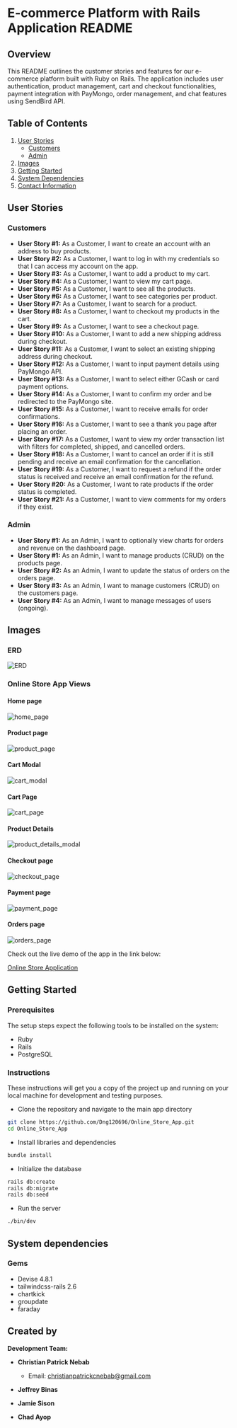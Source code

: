 # E-commerce Platform with Rails Application README

## Overview

This README outlines the customer stories and features for our e-commerce platform built with Ruby on Rails. The application includes user authentication, product management, cart and checkout functionalities, payment integration with PayMongo, order management, and chat features using SendBird API.

## Table of Contents
1. [User Stories](#user-stories)
    - [Customers](#customers)
    - [Admin](#admin)
2. [Images](#images)
3. [Getting Started](#getting-started)
4. [System Dependencies](#system-dependencies)
5. [Contact Information](#contact-information)

## User Stories

### Customers
- **User Story #1:** As a Customer, I want to create an account with an address to buy products.
- **User Story #2:** As a Customer, I want to log in with my credentials so that I can access my account on the app.
- **User Story #3:** As a Customer, I want to add a product to my cart.
- **User Story #4:** As a Customer, I want to view my cart page.
- **User Story #5:** As a Customer, I want to see all the products.
- **User Story #6:** As a Customer, I want to see categories per product.
- **User Story #7:** As a Customer, I want to search for a product.
- **User Story #8:** As a Customer, I want to checkout my products in the cart.
- **User Story #9:** As a Customer, I want to see a checkout page.
- **User Story #10:** As a Customer, I want to add a new shipping address during checkout.
- **User Story #11:** As a Customer, I want to select an existing shipping address during checkout.
- **User Story #12:** As a Customer, I want to input payment details using PayMongo API.
- **User Story #13:** As a Customer, I want to select either GCash or card payment options.
- **User Story #14:** As a Customer, I want to confirm my order and be redirected to the PayMongo site.
- **User Story #15:** As a Customer, I want to receive emails for order confirmations.
- **User Story #16:** As a Customer, I want to see a thank you page after placing an order.
- **User Story #17:** As a Customer, I want to view my order transaction list with filters for completed, shipped, and cancelled orders.
- **User Story #18:** As a Customer, I want to cancel an order if it is still pending and receive an email confirmation for the cancellation.
- **User Story #19:** As a Customer, I want to request a refund if the order status is received and receive an email confirmation for the refund.
- **User Story #20:** As a Customer, I want to rate products if the order status is completed.
- **User Story #21:** As a Customer, I want to view comments for my orders if they exist.

### Admin  

- **User Story #1:** As an Admin, I want to optionally view charts for orders and revenue on the dashboard page.
- **User Story #1:** As an Admin, I want to manage products (CRUD) on the products page.
- **User Story #2:** As an Admin, I want to update the status of orders on the orders page.
- **User Story #3:** As an Admin, I want to manage customers (CRUD) on the customers page.
- **User Story #4:** As an Admin, I want to manage messages of users (ongoing).

## Images
### **ERD**
![ERD](docs/img/ERD.png)

### **Online Store App Views**

#### **Home page**

![home_page](docs/img/home_page.png)

#### **Product page**

![product_page](docs/img/product_page.png)

#### **Cart Modal**

![cart_modal](docs/img/cart_modal.png)

#### **Cart Page**

![cart_page](docs/img/cart_page.png)

#### **Product Details**

![product_details_modal](docs/img/product_details_modal.png)

#### **Checkout page**

![checkout_page](docs/img/checkout_page.png)

#### **Payment page**

![payment_page](docs/img/payment_page.png)

#### **Orders page**

![orders_page](docs/img/orders_page.png)

Check out the live demo of the app in the link below:

[Online Store Application]()
## Getting Started

### Prerequisites

The setup steps expect the following tools to be installed on the system:
- Ruby
- Rails
- PostgreSQL

### Instructions

These instructions will get you a copy of the project up and running on your local machine for development and testing purposes.

- Clone the repository and navigate to the main app directory

```bash
git clone https://github.com/Dng120696/Online_Store_App.git
cd Online_Store_App
```

- Install libraries and dependencies

```bash
bundle install
```

- Initialize the database

```bash
rails db:create
rails db:migrate
rails db:seed
```

- Run the server

```bash
./bin/dev
```

## **System dependencies**

### **Gems**

- Devise 4.8.1
- tailwindcss-rails 2.6
- chartkick
- groupdate
- faraday

## Created by

**Development Team:**

- **Christian Patrick Nebab**
  - Email: [christianpatrickcnebab@gmail.com](mailto:christianpatrickcnebab@gmail.com)

- **Jeffrey Binas**
- **Jamie Sison**
- **Chad Ayop**

